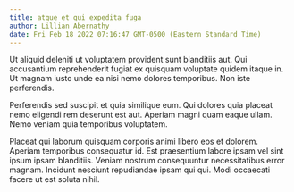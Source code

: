 ```yaml
---
title: atque et qui expedita fuga
author: Lillian Abernathy
date: Fri Feb 18 2022 07:16:47 GMT-0500 (Eastern Standard Time)
---
```

Ut aliquid deleniti ut voluptatem provident sunt blanditiis aut. Qui accusantium reprehenderit fugiat ex quisquam voluptate quidem itaque in. Ut magnam iusto unde ea nisi nemo dolores temporibus. Non iste perferendis.

 Perferendis sed suscipit et quia similique eum. Qui dolores quia placeat nemo eligendi rem deserunt est aut. Aperiam magni quam eaque ullam. Nemo veniam quia temporibus voluptatem.

 Placeat qui laborum quisquam corporis animi libero eos et dolorem. Aperiam temporibus consequatur id. Est praesentium labore ipsam vel sint ipsum ipsam blanditiis. Veniam nostrum consequuntur necessitatibus error magnam. Incidunt nesciunt repudiandae ipsam qui qui. Modi occaecati facere ut est soluta nihil.